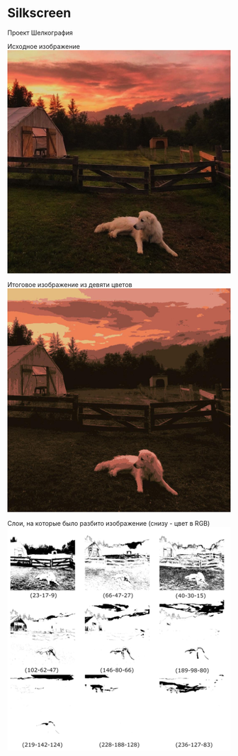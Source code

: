# Silkscreen
 Проект Шелкография


 Исходное изображение
![Alt text](/README/dog.jpg "Исходное изображение")


 Итоговое изображение из девяти цветов
![Alt text](/README/clustered_dog.jpg "Итоговое изображение")


 Слои, на которые было разбито изображение (снизу - цвет в RGB)
![Alt text](/README/dog_layers.png "Слои")
